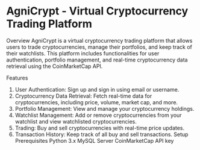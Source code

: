 # AgniCrypt - Virtual Cryptocurrency Trading Platform
Overview
AgniCrypt is a virtual cryptocurrency trading platform that allows users to trade cryptocurrencies, manage their portfolios, and keep track of their watchlists. This platform includes functionalities for user authentication, portfolio management, and real-time cryptocurrency data retrieval using the CoinMarketCap API.

Features
1. User Authentication: Sign up and sign in using email or username.
2. Cryptocurrency Data Retrieval: Fetch real-time data for cryptocurrencies, including price, volume, market cap, and more.
3. Portfolio Management: View and manage your cryptocurrency holdings.
4. Watchlist Management: Add or remove cryptocurrencies from your watchlist and view watchlisted cryptocurrencies.
5. Trading: Buy and sell cryptocurrencies with real-time price updates.
6. Transaction History: Keep track of all buy and sell transactions.
Setup
Prerequisites
Python 3.x
MySQL Server
CoinMarketCap API key

